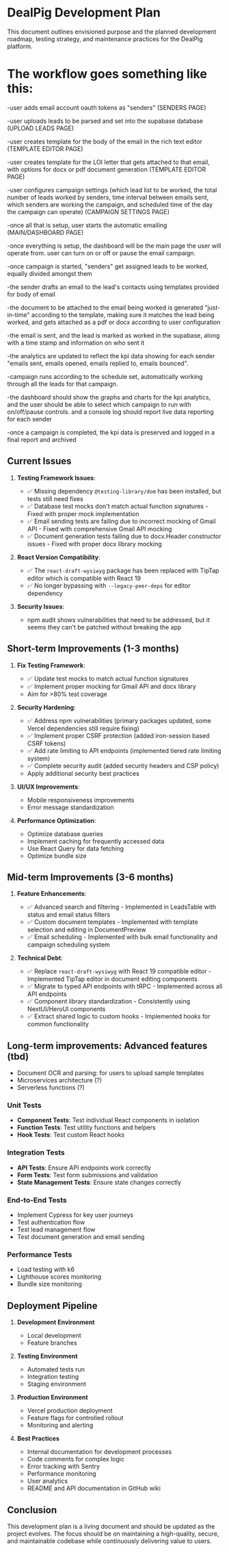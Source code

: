 # DealPig Development Plan

This document outlines envisioned purpose and the planned development roadmap, testing strategy, and maintenance practices for the DealPig platform.

# The workflow goes something like this:

-user adds email account oauth tokens as "senders" (SENDERS PAGE)

-user uploads leads to be parsed and set into the supabase database (UPLOAD LEADS PAGE)

-user creates template for the body of the email in the rich text editor (TEMPLATE EDITOR PAGE)

-user creates template for the LOI letter that gets attached to that email, with options for docx or pdf document generation (TEMPLATE EDITOR PAGE)

-user configures campaign settings (which lead list to be worked, the total number of leads worked by senders, time interval between emails sent, which senders are working the campaign, and scheduled time of the day the campaign can operate) (CAMPAIGN SETTINGS PAGE)

-once all that is setup, user starts the automatic emailing (MAIN/DASHBOARD PAGE)

-once everything is setup, the dashboard will be the main page the user will operate from. user can turn on or off or pause the email campaign.

-once campaign is started, "senders" get assigned leads to be worked, equally divided amongst them

-the sender drafts an email to the lead's contacts using templates provided for body of email

-the document to be attached to the email being worked is generated "just-in-time" according to the template, making sure it matches the lead being worked, and gets attached as a pdf or docx according to user configuration

-the email is sent, and the lead is marked as worked in the supabase, along with a time stamp and information on who sent it

-the analytics are updated to reflect the kpi data showing for each sender "emails sent, emails opened, emails replied to, emails bounced".

-campaign runs according to the schedule set, automatically working through all the leads for that campaign.

-the dashboard should show the graphs and charts for the kpi analytics, and the user should be able to select which campaign to run with on/off/pause controls. and a console log should report live data reporting for each sender

-once a campaign is completed, the kpi data is preserved and logged in a final report and archived

## Current Issues

1. **Testing Framework Issues**:
   - ✅ Missing dependency `@testing-library/dom` has been installed, but tests still need fixes
   - ✅ Database test mocks don't match actual function signatures - Fixed with proper mock implementation
   - ✅ Email sending tests are failing due to incorrect mocking of Gmail API - Fixed with comprehensive Gmail API mocking
   - ✅ Document generation tests failing due to docx.Header constructor issues - Fixed with proper docx library mocking

2. **React Version Compatibility**:
   - ✅ The `react-draft-wysiwyg` package has been replaced with TipTap editor which is compatible with React 19
   - ✅ No longer bypassing with `--legacy-peer-deps` for editor dependency

3. **Security Issues**:
   - npm audit shows vulnerabilities that need to be addressed, but it seems they can't be patched without breaking the app

## Short-term Improvements (1-3 months)

1. **Fix Testing Framework**:
   - ✅ Update test mocks to match actual function signatures
   - ✅ Implement proper mocking for Gmail API and docx library
   - Aim for >80% test coverage

2. **Security Hardening**:
   - ✅ Address npm vulnerabilities (primary packages updated, some Vercel dependencies still require fixing)
   - ✅ Implement proper CSRF protection (added iron-session based CSRF tokens)
   - ✅ Add rate limiting to API endpoints (implemented tiered rate limiting system)
   - ✅ Complete security audit (added security headers and CSP policy)
   - Apply additional security best practices

3. **UI/UX Improvements**:
   - Mobile responsiveness improvements
   - Error message standardization

4. **Performance Optimization**:
   - Optimize database queries
   - Implement caching for frequently accessed data
   - Use React Query for data fetching
   - Optimize bundle size

## Mid-term Improvements (3-6 months)

1. **Feature Enhancements**:
   - ✅ Advanced search and filtering - Implemented in LeadsTable with status and email status filters
   - ✅ Custom document templates - Implemented with template selection and editing in DocumentPreview
   - ✅ Email scheduling - Implemented with bulk email functionality and campaign scheduling system

2. **Technical Debt**:
   - ✅ Replace `react-draft-wysiwyg` with React 19 compatible editor - Implemented TipTap editor in document editing components
   - ✅ Migrate to typed API endpoints with tRPC - Implemented across all API endpoints
   - ✅ Component library standardization - Consistently using NextUI/HeroUI components
   - ✅ Extract shared logic to custom hooks - Implemented hooks for common functionality

##  Long-term improvements: Advanced features (tbd)
   - Document OCR and parsing: for users to upload sample templates
   - Microservices architecture (?)
   - Serverless functions (?)

### Unit Tests
- **Component Tests**: Test individual React components in isolation
- **Function Tests**: Test utility functions and helpers
- **Hook Tests**: Test custom React hooks

### Integration Tests
- **API Tests**: Ensure API endpoints work correctly
- **Form Tests**: Test form submissions and validation
- **State Management Tests**: Ensure state changes correctly

### End-to-End Tests
- Implement Cypress for key user journeys
- Test authentication flow
- Test lead management flow
- Test document generation and email sending

### Performance Tests
- Load testing with k6
- Lighthouse scores monitoring
- Bundle size monitoring

## Deployment Pipeline

1. **Development Environment**
   - Local development
   - Feature branches

2. **Testing Environment**
   - Automated tests run
   - Integration testing
   - Staging environment

3. **Production Environment**
   - Vercel production deployment
   - Feature flags for controlled rollout
   - Monitoring and alerting

4. **Best Practices**
   - Internal documentation for development processes
   - Code comments for complex logic
   - Error tracking with Sentry
   - Performance monitoring
   - User analytics
   - README and API documentation in GitHub wiki

## Conclusion

This development plan is a living document and should be updated as the project evolves. The focus should be on maintaining a high-quality, secure, and maintainable codebase while continuously delivering value to users.